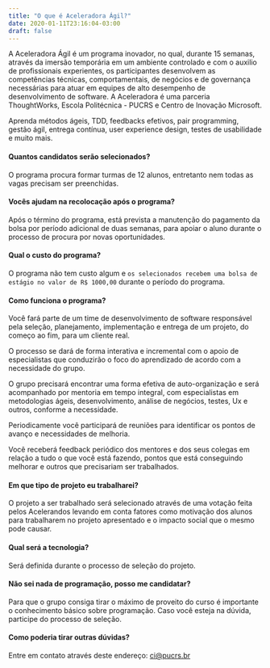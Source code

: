 ```yaml
---
title: "O que é Aceleradora Ágil?"
date: 2020-01-11T23:16:04-03:00
draft: false
---
```


A Aceleradora Ágil é um programa inovador, no qual, durante 15 semanas, através da imersão temporária em um ambiente controlado e com o
auxilio de profissionais experientes, os participantes desenvolvem as competências técnicas, comportamentais, de negócios e de governança
necessárias para atuar em equipes de alto desempenho de desenvolvimento de software. A Aceleradora é uma parceria ThoughtWorks, Escola
Politécnica - PUCRS e Centro de Inovação Microsoft.

Aprenda métodos ágeis, TDD, feedbacks efetivos, pair programming, gestão ágil, entrega contínua, user experience design, testes de
usabilidade e muito mais.


#### Quantos candidatos serão selecionados?

O programa procura formar turmas de 12 alunos, entretanto nem todas as vagas precisam ser preenchidas.

#### Vocês ajudam na recolocação após o programa?

Após o término do programa, está prevista a manutenção do pagamento da bolsa por período adicional de duas semanas, para apoiar o aluno
durante o processo de procura por novas oportunidades.

#### Qual o custo do programa?

O programa não tem custo algum e `os selecionados recebem uma bolsa de estágio no valor de R$ 1000,00` durante o período do programa.

#### Como funciona o programa?

Você fará parte de um time de desenvolvimento de software responsável pela seleção, planejamento, implementação e entrega de um projeto, do
começo ao fim, para um cliente real.

O processo se dará de forma interativa e incremental com o apoio de especialistas que conduzirão o foco do aprendizado de acordo com a
necessidade do grupo.

O grupo precisará encontrar uma forma efetiva de auto-organização e será acompanhado por mentoria em tempo integral, com especialistas em
metodologias ágeis, desenvolvimento, análise de negócios, testes, Ux e outros, conforme a necessidade.

Periodicamente você participará de reuniões para identificar os pontos de avanço e necessidades de melhoria.

Você receberá feedback periódico dos mentores e dos seus colegas em relação a tudo o que você está fazendo, pontos que está conseguindo
melhorar e outros que precisariam ser trabalhados.

#### Em que tipo de projeto eu trabalharei?

O projeto a ser trabalhado será selecionado através de uma votação feita pelos Acelerandos levando em conta fatores como motivação dos
alunos para trabalharem no projeto apresentado e o impacto social que o mesmo pode causar.

#### Qual será a tecnologia?

Será definida durante o processo de seleção do projeto.

#### Não sei nada de programação, posso me candidatar?

Para que o grupo consiga tirar o máximo de proveito do curso é importante o conhecimento básico sobre programação. Caso você esteja na
dúvida, participe do processo de seleção.

#### Como poderia tirar outras dúvidas?

Entre em contato através deste endereço: ci@pucrs.br
